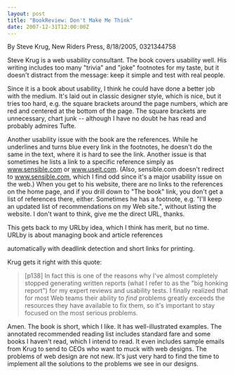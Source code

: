 ```yaml
---
layout: post
title: "BookReview: Don't Make Me Think"
date: 2007-12-31T12:00:00Z
---
```

By Steve Krug, New Riders Press, 8/18/2005, 0321344758

Steve Krug is a web usability consultant.  The book covers
usability well.  His writing includes too many "trivia" and "joke"
footnotes for my taste, but it doesn't distract from the message: keep
it simple and test with real people.

Since it is a book about usability, I think he could have done a
better job with the medium.  It's laid out in classic designer style,
which is nice, but it tries too hard, e.g. the square brackets around
the page numbers, which are red and centered at the bottom of the
page.  The square brackets are unnecessary, chart junk -- although I
have no doubt he has read and probably admires Tufte.

Another usability issue with the book are the references.  While he
underlines and turns blue every link in the footnotes, he doesn't do
the same in the text, where it is hard to see the link.  Another issue
is that sometimes he lists a link to a specific reference simply as
www.sensible.com or www.useit.com. (Also, sensible.com doesn't
redirect to www.sensible.com, which I find odd since it's a major
usability issue on the web.)  When you get to his website, there are
no links to the references on the home page, and if you drill down to
"The book" link, you don't get a list of references there, either.
Sometimes he has a footnote, e.g. "I'll keep an updated list of
recommendations on my Web site.", without listing the website.  I
don't want to think, give me the direct URL, thanks.

This gets back to my URLby idea, which I think has merit, but no
time.  URLby is about managing book and article references

automatically with deadlink detection and short links for printing.

Krug gets it right with this quote:


> [p138] In fact this is one of the reasons why I've almost completely
> stopped generating written reports (what I refer to as the "big
> honking report") for my expert reviews and usability tests.  I finally
> realized that for most Web teams their ability to *find* problems
> greatly exceeds the resources they have available to fix them, so it's
> important to stay focused on the most serious problems.


 Amen.  The book is short, which I like.  It has well-illustrated
examples.  The annotated recommended reading list includes standard
fare and some books I haven't read, which I intend to read.  It even
includes sample emails from Krug to send to CEOs who want to muck with
web designs.  The problems of web design are not new.  It's just very
hard to find the time to implement all the solutions to the problems
we see in our designs.



